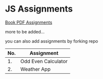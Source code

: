 # JS Assignments

[Book PDF Assignments](https://github.com/shehza-d/Learning-Resources/tree/main/04.JS-Books/Assignments_for_JS_Practice)

more to be added...

you can also add assignments by forking repo

| No. | Assignment          |
| --- | ------------------- |
| 1.  | Odd Even Calculator |
| 2.  | Weather App         |

